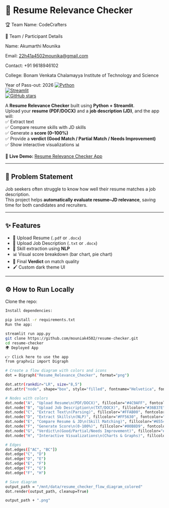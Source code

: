 # 📄 Resume Relevance Checker  
🏆 Team Name: CodeCrafters

👤 Team / Participant Details

Name: Akumarthi Mounika

Email: 22h41a4502mounika@gmail.com

Contact: +91 9618946102

College: Bonam Venkata Chalamayya Institute of Technology and Science

Year of Pass-out: 2026
[![Python](https://img.shields.io/badge/Python-3.10-blue?logo=python)](https://www.python.org/)  
[![Streamlit](https://img.shields.io/badge/Streamlit-Deployed-brightgreen?logo=streamlit)](https://streamlit.io/)  
[![GitHub stars](https://img.shields.io/github/stars/mouniak4502/resume-checker?style=social)](https://github.com/mouniak4502/resume-checker)  

A **Resume Relevance Checker** built using **Python + Streamlit**.  
Upload your **resume (PDF/DOCX)** and a **job description (JD)**, and the app will:  
✅ Extract text  
✅ Compare resume skills with JD skills  
✅ Generate a **score (0–100%)**  
✅ Provide a **verdict (Good Match / Partial Match / Needs Improvement)**  
✅ Show interactive visualizations 📊  

🔗 **Live Demo:** [Resume Relevance Checker App](https://resume-checker-jfb6yzob5kbg4detmgztfy.streamlit.app/)  

---

## 🚀 Problem Statement  
Job seekers often struggle to know how well their resume matches a job description.  
This project helps **automatically evaluate resume–JD relevance**, saving time for both candidates and recruiters.  

---

## ✨ Features  
- 📂 Upload Resume (`.pdf` or `.docx`)  
- 📜 Upload Job Description (`.txt` or `.docx`)  
- 🧠 Skill extraction using **NLP**  
- 📊 Visual score breakdown (bar chart, pie chart)  
- 🎯 Final **Verdict** on match quality  
- 🖌️ Custom dark theme UI  

---

## ⚙️ How to Run Locally  

Clone the repo:  
```bash
Install dependencies:

pip install -r requirements.txt
Run the app:

streamlit run app.py
git clone https://github.com/mouniak4502/resume-checker.git
cd resume-checker
🌍 Deployed App

👉 Click here to use the app
from graphviz import Digraph

# Create a flow diagram with colors and icons
dot = Digraph("Resume_Relevance_Checker", format="png")

dot.attr(rankdir="LR", size="8,5")
dot.attr("node", shape="box", style="filled", fontname="Helvetica", fontsize="12")

# Nodes with colors
dot.node("A", "Upload Resume\n(PDF/DOCX)", fillcolor="#4C9AFF", fontcolor="white")
dot.node("B", "Upload Job Description\n(TXT/DOCX)", fillcolor="#36B37E", fontcolor="white")
dot.node("C", "Extract Text\n(Parsing)", fillcolor="#FFAB00", fontcolor="black")
dot.node("D", "Extract Skills\n(NLP)", fillcolor="#FF5630", fontcolor="white")
dot.node("E", "Compare Resume & JD\n(Skill Matching)", fillcolor="#6554C0", fontcolor="white")
dot.node("F", "Generate Score\n(0-100%)", fillcolor="#00B8D9", fontcolor="white")
dot.node("G", "Verdict\n(Good/Partial/Needs Improvement)", fillcolor="#172B4D", fontcolor="white")
dot.node("H", "Interactive Visualizations\n(Charts & Graphs)", fillcolor="#FF6F61", fontcolor="white")

# Edges
dot.edges(["AC", "BC"])
dot.edge("C", "D")
dot.edge("D", "E")
dot.edge("E", "F")
dot.edge("F", "G")
dot.edge("F", "H")

# Save diagram
output_path = "/mnt/data/resume_checker_flow_diagram_colored"
dot.render(output_path, cleanup=True)

output_path + ".png"
